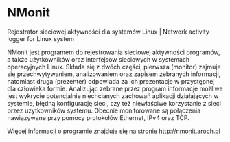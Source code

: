 NMonit
======

Rejestrator sieciowej aktywności dla systemów Linux | Network activity logger for Linux system

NMonit jest programem do rejestrowania sieciowej aktywności programów, a także użytkowników oraz interfejsów sieciowych w systemach operacyjnych Linux. Składa się z dwóch części, pierwsza (monitor) zajmuje się przechwytywaniem, analizowaniem oraz zapisem zebranych informacji, natomiast druga (prezenter) odpowiada za ich prezentacje w przystępnej dla człowieka formie. Analizując zebrane przez program informacje możliwe jest wykrycie potencjalnie niechcianych zachowań aplikacji działających w systemie, błędną konfigurację sieci, czy też niewłaściwe korzystanie z sieci przez użytkowników systemu. Obecnie monitorowane są połączenia nawiązywane przy pomocy protokołów Ethernet, IPv4 oraz TCP.

Więcej informacji o programie znajduje się na stronie http://nmonit.aroch.pl
